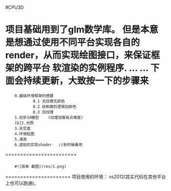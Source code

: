 #CPU3D
>####
项目基础用到了glm数学库。
但是本意是想通过使用不同平台实现各自的render，从而实现绘图接口，来保证框架的跨平台
软渲染的实例程序.
...
...
下面会持续更新，大致按一下的步骤来
==============

		0.基础环境框架的搭建
				0.1	无纹理无颜色
				0.2	绘制面的逻辑加颜色
				0.3	加纹理
		1.初步3d模型	(纹理加载有点难度)
		[b]2.光照
		3.天空盒
		4.环境贴图
		5.漫游
		6.虚拟的实现shader	//到时候看吧
========================
>####
		#![简单 截图](res/1.png)
======================
		项目使用的环境：
			vs2012(其实代码在其他平台上也可以跑通)。
			